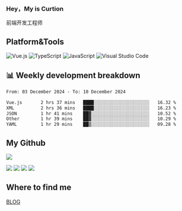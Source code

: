 ### Hey，My is Curtion
前端开发工程师
## Platform&Tools

![Vue.js](https://img.shields.io/badge/-Vue.js-4FC08D?style=flat-square&logo=Vue.js&logoColor=white)
![TypeScript](https://img.shields.io/badge/-TypeScript-007ACC?style=flat-square&logo=typescript&logoColor=white)
![JavaScript](https://img.shields.io/badge/-JavaScript-F7DF1E?style=flat-square&logo=javascript&logoColor=black)
![Visual Studio Code](https://img.shields.io/badge/-VSCode-007ACC?style=flat-square&logo=Visual-Studio-Code&logoColor=white)

## 📊 Weekly development breakdown

<!--START_SECTION:waka-->

```txt
From: 03 December 2024 - To: 10 December 2024

Vue.js       2 hrs 37 mins   ████░░░░░░░░░░░░░░░░░░░░░   16.32 %
XML          2 hrs 36 mins   ████░░░░░░░░░░░░░░░░░░░░░   16.23 %
JSON         1 hr 41 mins    ██▓░░░░░░░░░░░░░░░░░░░░░░   10.52 %
Other        1 hr 39 mins    ██▓░░░░░░░░░░░░░░░░░░░░░░   10.29 %
YAML         1 hr 29 mins    ██▒░░░░░░░░░░░░░░░░░░░░░░   09.28 %
```

<!--END_SECTION:waka-->

## My Github

![](http://github-profile-summary-cards.vercel.app/api/cards/profile-details?username=curtion&theme=nord_bright)

![](http://github-profile-summary-cards.vercel.app/api/cards/stats?username=curtion&theme=nord_bright)
![](http://github-profile-summary-cards.vercel.app/api/cards/productive-time?username=curtion&theme=nord_bright&utcOffset=8)
![](http://github-profile-summary-cards.vercel.app/api/cards/repos-per-language?username=curtion&theme=nord_bright)
![](http://github-profile-summary-cards.vercel.app/api/cards/most-commit-language?username=curtion&theme=nord_bright)

## Where to find me

[BLOG](https://blog.3gxk.net)

